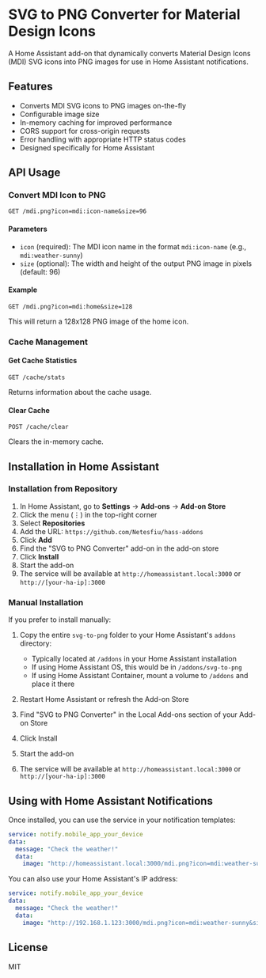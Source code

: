 # SVG to PNG Converter for Material Design Icons

A Home Assistant add-on that dynamically converts Material Design Icons (MDI) SVG icons into PNG images for use in Home Assistant notifications.

## Features

- Converts MDI SVG icons to PNG images on-the-fly
- Configurable image size
- In-memory caching for improved performance
- CORS support for cross-origin requests
- Error handling with appropriate HTTP status codes
- Designed specifically for Home Assistant

## API Usage

### Convert MDI Icon to PNG

```
GET /mdi.png?icon=mdi:icon-name&size=96
```

#### Parameters

- `icon` (required): The MDI icon name in the format `mdi:icon-name` (e.g., `mdi:weather-sunny`)
- `size` (optional): The width and height of the output PNG image in pixels (default: 96)

#### Example

```
GET /mdi.png?icon=mdi:home&size=128
```

This will return a 128x128 PNG image of the home icon.

### Cache Management

#### Get Cache Statistics

```
GET /cache/stats
```

Returns information about the cache usage.

#### Clear Cache

```
POST /cache/clear
```

Clears the in-memory cache.

## Installation in Home Assistant

### Installation from Repository

1. In Home Assistant, go to **Settings** → **Add-ons** → **Add-on Store**
2. Click the menu (⋮) in the top-right corner
3. Select **Repositories**
4. Add the URL: `https://github.com/Netesfiu/hass-addons`
5. Click **Add**
6. Find the "SVG to PNG Converter" add-on in the add-on store
7. Click **Install**
8. Start the add-on
9. The service will be available at `http://homeassistant.local:3000` or `http://[your-ha-ip]:3000`

### Manual Installation

If you prefer to install manually:

1. Copy the entire `svg-to-png` folder to your Home Assistant's `addons` directory:
   - Typically located at `/addons` in your Home Assistant installation
   - If using Home Assistant OS, this would be in `/addons/svg-to-png`
   - If using Home Assistant Container, mount a volume to `/addons` and place it there

2. Restart Home Assistant or refresh the Add-on Store

3. Find "SVG to PNG Converter" in the Local Add-ons section of your Add-on Store

4. Click Install

5. Start the add-on

6. The service will be available at `http://homeassistant.local:3000` or `http://[your-ha-ip]:3000`

## Using with Home Assistant Notifications

Once installed, you can use the service in your notification templates:

```yaml
service: notify.mobile_app_your_device
data:
  message: "Check the weather!"
  data:
    image: "http://homeassistant.local:3000/mdi.png?icon=mdi:weather-sunny&size=96"
```

You can also use your Home Assistant's IP address:

```yaml
service: notify.mobile_app_your_device
data:
  message: "Check the weather!"
  data:
    image: "http://192.168.1.123:3000/mdi.png?icon=mdi:weather-sunny&size=96"
```

## License

MIT
